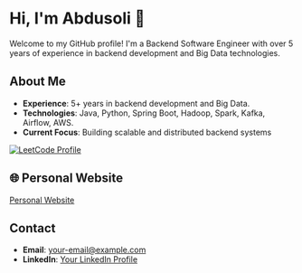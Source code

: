 # Hi, I'm Abdusoli 👋

Welcome to my GitHub profile! I'm a Backend Software Engineer with over 5 years of experience in backend development and Big Data technologies.

## About Me
- **Experience**: 5+ years in backend development and Big Data.
- **Technologies**: Java, Python, Spring Boot, Hadoop, Spark, Kafka, Airflow, AWS.
- **Current Focus**: Building scalable and distributed backend systems

[![LeetCode Profile](https://img.shields.io/badge/LeetCode-Profile-brightgreen)](https://leetcode.com/abdusoli)

## 🌐 Personal Website
[Personal Website](https://abdusoli.com)

## Contact
- **Email**: your-email@example.com
- **LinkedIn**: [Your LinkedIn Profile]([https://www.linkedin.com/in/your-profile](https://www.linkedin.com/in/abdusoliergashev/))
<!-- Feel free to customize this section with more information about your skills, interests, or anything else you'd like to share. -->



<!--
**abdusoli/abdusoli** is a ✨ _special_ ✨ repository because its `README.md` (this file) appears on your GitHub profile.

Here are some ideas to get you started:

- 🔭 I’m currently working on ...
- 🌱 I’m currently learning ...
- 👯 I’m looking to collaborate on ...
- 🤔 I’m looking for help with ...
- 💬 Ask me about ...
- 📫 How to reach me: ...
- 😄 Pronouns: ...
- ⚡ Fun fact: ...
-->
